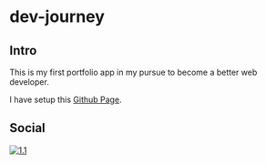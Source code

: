 # dev-journey

## Intro
This is my first portfolio app in my pursue to become a better web developer.

I have setup this [Github Page](https://krladev.github.io/dev-journey).


## Social

[![1.1]][1]

[1.1]: http://i.imgur.com/wWzX9uB.png
[1]: https://twitter.com/krladev

